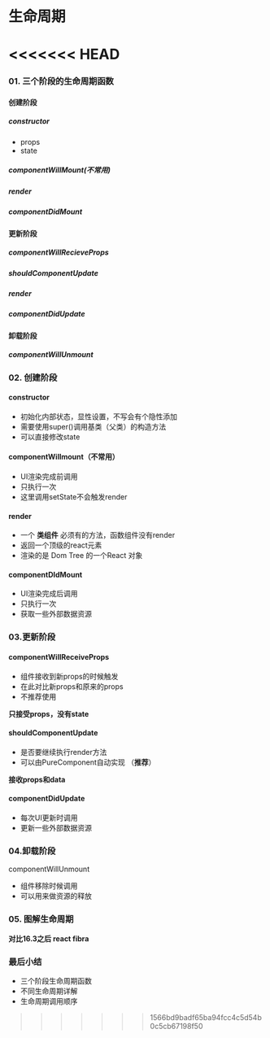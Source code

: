 # 生命周期

<<<<<<< HEAD
=======


### 01. 三个阶段的生命周期函数

#### 创建阶段

##### constructor

+ props
+ state

##### componentWillMount(不常用)

##### render

##### componentDidMount

#### 更新阶段

##### componentWillRecieveProps

##### shouldComponentUpdate

##### render

##### componentDidUpdate

#### 卸载阶段

##### componentWillUnmount



### 02. 创建阶段

#### constructor

+ 初始化内部状态，显性设置，不写会有个隐性添加
+ 需要使用super()调用基类（父类）的构造方法
+ 可以直接修改state

#### componentWillmount（不常用）

+ UI渲染完成前调用
+ 只执行一次
+ 这里调用setState不会触发render

#### render

+ 一个 **类组件** 必须有的方法，函数组件没有render
+ 返回一个顶级的react元素
+ 渲染的是 Dom Tree 的一个React 对象

#### componentDIdMount

+ UI渲染完成后调用
+ 只执行一次
+ 获取一些外部数据资源



### 03.更新阶段

#### componentWillReceiveProps

+ 组件接收到新props的时候触发
+ 在此对比新props和原来的props
+ 不推荐使用

**只接受props，没有state**

#### shouldComponentUpdate

+ 是否要继续执行render方法
+ 可以由PureComponent自动实现 （**推荐**）

**接收props和data**

#### componentDidUpdate

+ 每次UI更新时调用
+ 更新一些外部数据资源



### 04.卸载阶段

componentWillUnmount

+ 组件移除时候调用
+ 可以用来做资源的释放



### 05. 图解生命周期

**对比16.3之后 react fibra**





### 最后小结

+ 三个阶段生命周期函数
+ 不同生命周期详解
+ 生命周期调用顺序

 
>>>>>>> 1566bd9badf65ba94fcc4c5d54b0c5cb67198f50
